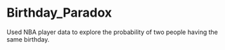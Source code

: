 # Birthday_Paradox
Used NBA player data to explore the probability of two people having the same birthday.
